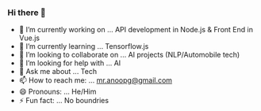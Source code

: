 ### Hi there 👋

<!--
**anoopgcmz/anoopgcmz** is a ✨ _special_ ✨ repository because its `README.md` (this file) appears on your GitHub profile.

Here are some ideas to get you started:
-->
- 🔭 I’m currently working on ... API development in Node.js & Front End in Vue.js
- 🌱 I’m currently learning ... Tensorflow.js
- 👯 I’m looking to collaborate on ... AI projects (NLP/Automobile tech)
- 🤔 I’m looking for help with ... AI
- 💬 Ask me about ... Tech
- 📫 How to reach me: ... mr.anoopg@gmail.com
- 😄 Pronouns: ... He/Him
- ⚡ Fun fact: ... No boundries

